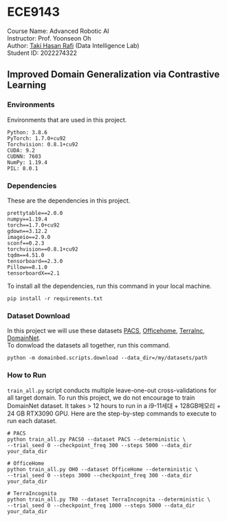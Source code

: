 # ECE9143
Course Name: Advanced Robotic AI 
<br>
Instructor: Prof. Yoonseon Oh <br>
Author: [Taki Hasan Rafi](https://takihasan.github.io/) (Data Intelligence Lab) <br>
Student ID: 2022274322 <br>
## Improved Domain Generalization via Contrastive Learning

### Environments

Environments that are used in this project.
```
Python: 3.8.6
PyTorch: 1.7.0+cu92
Torchvision: 0.8.1+cu92
CUDA: 9.2
CUDNN: 7603
NumPy: 1.19.4
PIL: 8.0.1
```

### Dependencies
These are the dependencies in this project.
```
prettytable==2.0.0
numpy==1.19.4
torch==1.7.0+cu92
gdown==3.12.2
imageio==2.9.0
sconf==0.2.3
torchvision==0.8.1+cu92
tqdm==4.51.0
tensorboard==2.3.0
Pillow==8.1.0
tensorboardX==2.1
```

To install all the dependencies, run this command in your local machine.
```
pip install -r requirements.txt
```
### Dataset Download
In this project we will use these datasets [PACS](https://www.eecs.qmul.ac.uk/~dl307/project_iccv2017), [Officehome](https://www.hemanthdv.org/officeHomeDataset.html), [TerraInc](https://beerys.github.io/CaltechCameraTraps/), [DomainNet](https://ai.bu.edu/M3SDA/).
<br> To donwload the datasets all together, run this command.
```
python -m domainbed.scripts.download --data_dir=/my/datasets/path
```

### How to Run
`train_all.py` script conducts multiple leave-one-out cross-validations for all target domain. 
To run this project, we do not encourage to train DomainNet dataset. It takes > 12 hours to run in a i9-11세대 + 128GB메모리 + 24 GB RTX3090 GPU. 
Here are the step-by-step commands to execute to run each dataset. 

```
# PACS
python train_all.py PACS0 --dataset PACS --deterministic \
--trial_seed 0 --checkpoint_freq 300 --steps 5000 --data_dir your_data_dir

# OfficeHome
python train_all.py OH0 --dataset OfficeHome --deterministic \
--trial_seed 0 --steps 3000 --checkpoint_freq 300 --data_dir your_data_dir

# TerraIncognita
python train_all.py TR0 --dataset TerraIncognita --deterministic \
--trial_seed 0 --checkpoint_freq 1000 --steps 5000 --data_dir your_data_dir
